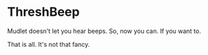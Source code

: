 # ThreshBeep
Mudlet doesn't let you hear beeps. So, now you can. If you want to.

That is all. It's not that fancy.
